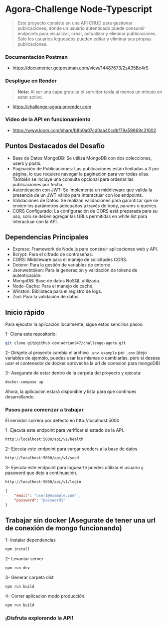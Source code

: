 
# Agora-Challenge Node-Typescript
>Este proyecto consiste en una API CRUD para gestionar publicaciones, donde un usuario autenticado puede consumir endpoints para visualizar, crear, actualizar y eliminar publicaciones. Solo los usuarios logueados pueden editar y eliminar sus propias publicaciones.

### Documentación Postman
- https://documenter.getpostman.com/view/14487673/2sA35Bc4rS

### Despligue en Render
>**Nota:** Al ser una capa gratuita el servidor tarda al menos un minuto en estar activo.
- https://challenge-agora.onrender.com

### Video de la API en funcionamiento
- https://www.loom.com/share/b8b0a07cd0aa40cdbf79a59669c31002

## Puntos Destacados del Desafío
- Base de Datos MongoDB: Se utiliza MongoDB con dos colecciones, users y posts.
- Paginación de Publicaciones: Las publicaciones están limitadas a 3 por página, lo que requiere navegar la paginación para ver todas ellas. También se incluye una consulta opcional para ordenar las publicaciones por fecha.
- Autenticación con JWT: Se implementa un middleware que valida la presencia de un JWT válido para interactuar con los endpoints.
- Validaciones de Datos: Se realizan validaciones para garantizar que se envíen los parámetros adecuados a través de body, params o queries.
- CORS Configurado: La configuración de CORS está preparada para su uso, solo se deben agregar las URLs permitidas en white list para interactuar con la API.
  
## Dependencias Principales
- Express: Framework de Node.js para construir aplicaciones web y API.
- Bcrypt: Para el cifrado de contraseñas.
- CORS: Middleware para el manejo de solicitudes CORS.
- Dotenv: Para la gestión de variables de entorno.
- Jsonwebtoken: Para la generación y validación de tokens de autenticación.
- MongoDB: Base de datos NoSQL utilizada.
- Node-Cache: Para el manejo de caché.
- Winston: Biblioteca para el registro de logs.
- Zod: Para la validación de datos.

## Inicio rápido
Para ejecutar la aplicación localmente, sigue estos sencillos pasos:

1- Clona este repositorio:

```bash
git clone git@github.com:adrian947/challenge-agora.git
```
2- Dirigete al proyecto cambia el archivo `.env.example` por `.env` (dejo variables de ejemplo, puedes usar las mismas o cambiarlas, pero si deseas usar el contenedor de docker aprovecha la url de conexión para mongoDB)

3- Asegurate de estar dentro de la carpeta del proyecto y ejecuta:
```bash
docker-compose up
```

Ahora, la aplicación estará disponible y lista para que continues desarrollando.

### Pasos para comenzar a trabajar
El servidor correra por defecto en http://localhost:5000 

1- Ejecuta este endpoint para verificar el estado de la API.
```bash
http://localhost:5000/api/v1/health
```
2- Ejecuta este endpoint para cargar seeders a la base de datos.
```bash
http://localhost:5000/api/v1/seed
```
3- Ejecuta este endpoint para loguearte puedes utilizar el usuario y password que dejo a continuación.
```bash
http://localhost:5000/api/v1/login
```
```json
{
    "email": "user1@example.com" ,
    "password": "password1"
}
```
## Trabajar sin docker (Asegurate de tener una url de conexión de mongo funcionando)
1- Instalar dependencias 
```bash
npm install
```
2- Levantar server
```bash
npm run dev
```
3- Generar carpeta dist
```bash
npm run build
```
4- Correr aplicacion modo producción.
```bash
npm run build
```


### ¡Disfruta explorando la API!